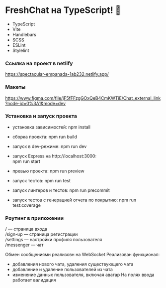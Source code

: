 # FreshChat на TypeScript! 📖

- TypeScript
- Vite
- Handlebars
- SCSS
- ESLint
- Stylelint


### Ссылка на проект в netlify
https://spectacular-empanada-1ab232.netlify.app/

### Макеты
https://www.figma.com/file/jF5fFFzgGOxQeB4CmKWTiE/Chat_external_link?node-id=0%3A1&mode=dev

### Установка и запуск проекта
- установка зависимостей:
npm install

- сборка проекта:
npm run build

- запуск в dev-режиме:
npm run dev

- запуск Express на http://localhost:3000:  
npm run start

- превью проекта:
npm run preview

- запуск тестов:
npm run test

- запуск линтеров и тестов:
npm run precommit

- запуск тестов с генерацией отчета по покрытию:
npm run test:coverage

### Роутинг в приложении
/ — страница входа  
/sign-up — страница регистрации  
/settings — настройки профиля пользователя  
/messenger — чат  

Обмен сообщениями реализовн на WebSocket
Реализован функционал:
- добавления нового чата, удаления существующего чата
- добавление и удаление пользователей из чата
- изменение данных пользователя, включая аватар
На полях ввода работает валидация

